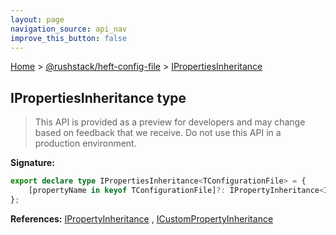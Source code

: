 ```yaml
---
layout: page
navigation_source: api_nav
improve_this_button: false
---
```



[Home](./index.md) &gt; [@rushstack/heft-config-file](./heft-config-file.md) &gt; [IPropertiesInheritance](./heft-config-file.ipropertiesinheritance.md)

## IPropertiesInheritance type

> This API is provided as a preview for developers and may change based on feedback that we receive. Do not use this API in a production environment.
>


<b>Signature:</b>

```typescript
export declare type IPropertiesInheritance<TConfigurationFile> = {
    [propertyName in keyof TConfigurationFile]?: IPropertyInheritance<InheritanceType.append | InheritanceType.replace> | ICustomPropertyInheritance<TConfigurationFile[propertyName]>;
};
```
<b>References:</b> [IPropertyInheritance](./heft-config-file.ipropertyinheritance.md) , [ICustomPropertyInheritance](./heft-config-file.icustompropertyinheritance.md)
